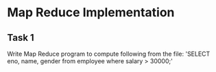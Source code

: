 # Map Reduce Implementation

## Task 1
Write Map Reduce program to compute following from the file:
'SELECT eno, name, gender from employee where salary > 30000;'
